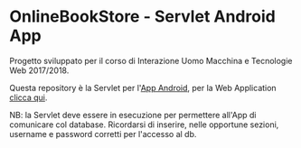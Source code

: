# OnlineBookStore - Servlet Android App
Progetto sviluppato per il corso di Interazione Uomo Macchina e Tecnologie Web 2017/2018.

Questa repository è la Servlet per l'[App Android](https://github.com/nanyx95/OnlineBookStore-Android_App), per la Web Application [clicca qui](https://github.com/nanyx95/OnlineBookStore-Web_App).

NB: la Servlet deve essere in esecuzione per permettere all'App di comunicare col database. Ricordarsi di inserire, nelle opportune sezioni, username e password corretti per l'accesso al db.
